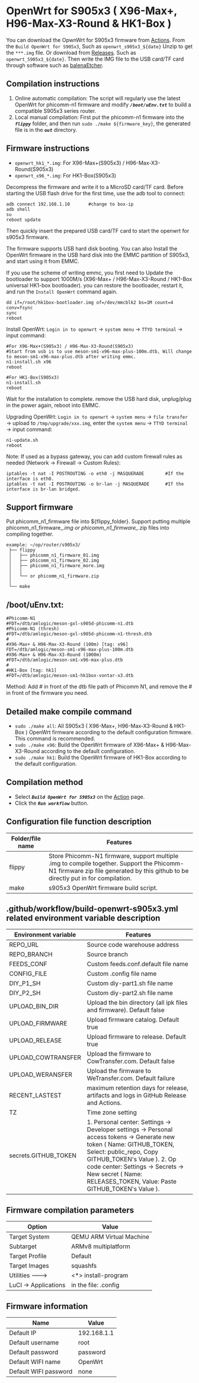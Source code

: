 # OpenWrt for S905x3 ( X96-Max+, H96-Max-X3-Round & HK1-Box )

You can download the OpwnWrt for S905x3 firmware from [Actions](https://github.com/ophub/op/actions). From the ` Build OpenWrt for S905x3 `, Such as `openwrt_s905x3_${date}` Unzip to get the `***.img` file. Or download from [Releases](https://github.com/ophub/op/releases). Such as `openwrt_S905x3_${date}`. Then write the IMG file to the USB card/TF card  through software such as [balenaEtcher](https://www.balena.io/etcher/).

## Compilation instructions
1. Online automatic compilation: The script will regularly use the latest OpenWrt for phicomm-n1 firmware and modify ***` /boot/uEnv.txt `*** to build a compatible S905x3 series router.
2. Local manual compilation: First put the phicomm-n1 firmware into the ***` flippy `*** folder, and then run `sudo ./make ${firmware_key}`, the generated file is in the ***` out `*** directory.


## Firmware instructions

- `openwrt_hk1_*.img`: For X96-Max+(S905x3) / H96-Max-X3-Round(S905x3)
- `openwrt_x96_*.img`: For HK1-Box(S905x3)

Decompress the firmware and write it to a MicroSD card/TF card. Before starting the USB flash drive for the first time, use the adb tool to connect:
```shell script
adb connect 192.168.1.10       #change to box-ip
adb shell
su
reboot update
````
Then quickly insert the prepared USB card/TF card to start the openwrt for s905x3 firmware.

The firmware supports USB hard disk booting. You can also Install the OpenWrt firmware in the USB hard disk into the EMMC partition of S905x3, and start using it from EMMC.

If you use the scheme of writing emmc, you first need to Update the bootloader to support 1000M/s (X96-Max+ / H96-Max-X3-Round / HK1-Box universal HK1-box bootloader). you can restore the bootloader, restart it, and run the `Install OpenWrt` command again.
```shell script
dd if=/root/hk1box-bootloader.img of=/dev/mmcblk2 bs=1M count=4  conv=fsync
sync
reboot
```

Install OpenWrt: `Login in to openwrt` → `system menu` → `TTYD terminal` → input command: 
```shell script
#For X96-Max+(S905x3) / H96-Max-X3-Round(S905x3)
#Start from usb is to use meson-sm1-x96-max-plus-100m.dtb, Will change to meson-sm1-x96-max-plus.dtb after writing emmc.
n1-install.sh x96
reboot
```

```shell script
#For HK1-Box(S905x3)
n1-install.sh
reboot
```

Wait for the installation to complete. remove the USB hard disk, unplug/plug in the power again, reboot into EMMC.

Upgrading OpenWrt: `Login in to openwrt` → `system menu` → `file transfer` → upload to `/tmp/upgrade/xxx.img`, enter the `system menu` → `TTYD terminal` → input command: 
```shell script
n1-update.sh
reboot
```


Note: If used as a bypass gateway, you can add custom firewall rules as needed (Network → Firewall → Custom Rules):
```shell script
iptables -t nat -I POSTROUTING -o eth0 -j MASQUERADE        #If the interface is eth0.
iptables -t nat -I POSTROUTING -o br-lan -j MASQUERADE      #If the interface is br-lan bridged.
```

## Support firmware

Put phicomm_n1_firmware file into ${flippy_folder}. Support putting multiple phicomm_n1_firmware_*.img or phicomm_n1_firmware_*.zip files into compiling together.

```shell script
example: ~/op/router/s905x3/
 ├── flippy
 │   ├── phicomm_n1_firmware_01.img
 │   ├── phicomm_n1_firmware_02.img
 │   ├── phicomm_n1_firmware_more.img
 │   │
 │   └── or phicomm_n1_firmware.zip
 │
 └── make
 ```

## /boot/uEnv.txt:

```shell script
#Phicomm-N1
#FDT=/dtb/amlogic/meson-gxl-s905d-phicomm-n1.dtb
#Phicomm-N1 (thresh)
#FDT=/dtb/amlogic/meson-gxl-s905d-phicomm-n1-thresh.dtb
#
#X96-Max+ & H96-Max-X3-Round (100m) [tag: x96]
FDT=/dtb/amlogic/meson-sm1-x96-max-plus-100m.dtb
#X96-Max+ & H96-Max-X3-Round (1000m)
#FDT=/dtb/amlogic/meson-sm1-x96-max-plus.dtb
#
#HK1-Box [tag: hk1]
#FDT=/dtb/amlogic/meson-sm1-hk1box-vontar-x3.dtb
````

Method: Add # in front of the dtb file path of Phicomm N1, and remove the # in front of the firmware you need. 

## Detailed make compile command
- `sudo ./make all`: All S905x3 ( X96-Max+, H96-Max-X3-Round & HK1-Box ) OpenWrt firmware according to the default configuration firmware. This command is recommended.
- `sudo ./make x96`: Build the OpenWrt firmware of X96-Max+ & H96-Max-X3-Round according to the default configuration.
- `sudo ./make hk1`: Build the OpenWrt firmware of HK1-Box according to the default configuration.

## Compilation method

- Select ***`Build OpenWrt for S905x3`*** on the [Action](https://github.com/ophub/op/actions) page.
- Click the ***`Run workflow`*** button.

## Configuration file function description

| Folder/file name | Features |
| ---- | ---- |
| flippy | Store Phicomm-N1 firmware, support multiple .img to compile together. Support the Phicomm-N1 firmware zip file generated by this github to be directly put in for compilation. |
| make | s905x3 OpenWrt firmware build script. |


## .github/workflow/build-openwrt-s905x3.yml related environment variable description

| Environment variable | Features |
| ---- | ---- |
| REPO_URL | Source code warehouse address |
| REPO_BRANCH | Source branch |
| FEEDS_CONF | Custom feeds.conf.default file name |
| CONFIG_FILE | Custom .config file name |
| DIY_P1_SH | Custom diy-part1.sh file name |
| DIY_P2_SH | Custom diy-part2.sh file name |
| UPLOAD_BIN_DIR | Upload the bin directory (all ipk files and firmware). Default false |
| UPLOAD_FIRMWARE | Upload firmware catalog. Default true |
| UPLOAD_RELEASE | Upload firmware to release. Default true |
| UPLOAD_COWTRANSFER | Upload the firmware to CowTransfer.com. Default false |
| UPLOAD_WERANSFER | Upload the firmware to WeTransfer.com. Default failure |
| RECENT_LASTEST | maximum retention days for release, artifacts and logs in GitHub Release and Actions. |
| TZ | Time zone setting |
| secrets.GITHUB_TOKEN | 1. Personal center: Settings → Developer settings → Personal access tokens → Generate new token ( Name: GITHUB_TOKEN, Select: public_repo, Copy GITHUB_TOKEN's Value ). 2. Op code center: Settings → Secrets → New secret ( Name: RELEASES_TOKEN, Value: Paste GITHUB_TOKEN's Value ). |

## Firmware compilation parameters

| Option | Value |
| ---- | ---- |
| Target System | QEMU ARM Virtual Machine |
| Subtarget | ARMv8 multiplatform |
| Target Profile | Default |
| Target Images | squashfs |
| Utilities  ---> |  <*> install-program |
| LuCI -> Applications | in the file: .config |

## Firmware information

| Name | Value |
| ---- | ---- |
| Default IP | 192.168.1.1 |
| Default username | root |
| Default password | password |
| Default WIFI name | OpenWrt |
| Default WIFI password | none |

